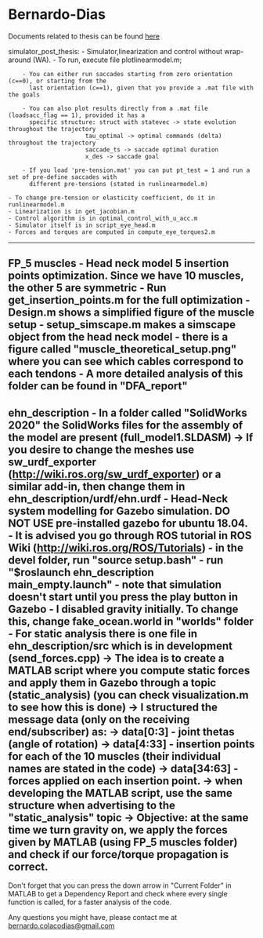 # Bernardo-Dias

Documents related to thesis can be found [here](https://data.isr.tecnico.ulisboa.pt/nextcloud/s/qiCSHo9zEfq5SZN?path=%2FMaster%20Thesis%2F5.%20Beranardo%20Dias)

simulator_post_thesis:
	- Simulator,linearization and control without wrap-around (WA).
	- To run, execute file plotlinearmodel.m;

		- You can either run saccades starting from zero orientation (c==0), or starting from the 
		  last orientation (c==1), given that you provide a .mat file with the goals

		- You can also plot results directly from a .mat file (loadsacc_flag == 1), provided it has a 
		  specific structure: struct with statevec -> state evolution throughout the trajectory
						  tau_optimal -> optimal commands (delta) throughout the trajectory
						  saccade_ts -> saccade optimal duration
						  x_des -> saccade goal					

		- If you load 'pre-tension.mat' you can put pt_test = 1 and run a set of pre-define saccades with 
		  different pre-tensions (stated in runlinearmodel.m)

	- To change pre-tension or elasticity coefficient, do it in runlinearmodel.m
	- Linearization is in get_jacobian.m
	- Control algorithm is in optimal_control_with_u_acc.m
	- Simulator itself is in script_eye_head.m
	- Forces and torques are computed in compute_eye_torques2.m
-------------------------------------------------------------------------------------------------------------
FP_5 muscles
	- Head neck model 5 insertion points optimization. Since we have 10 muscles, the other 5 are symmetric
	- Run get_insertion_points.m for the full optimization
	- Design.m shows a simplified figure of the muscle setup
	- setup_simscape.m makes a simscape object from the head neck model
	- there is a figure called "muscle_theoretical_setup.png" where you can see which cables correspond to each tendons
	- A more detailed analysis of this folder can be found in "DFA_report" 
-------------------------------------------------------------------------------------------------------------
ehn_description 
	- In a folder called "SolidWorks 2020" the SolidWorks files for the assembly of the model are present (full_model1.SLDASM)
		-> If you desire to change the meshes use sw_urdf_exporter (http://wiki.ros.org/sw_urdf_exporter) or a similar add-in,
		   then change them in ehn_description/urdf/ehn.urdf
	- Head-Neck system modelling for Gazebo simulation. DO NOT USE pre-installed gazebo for ubuntu 18.04.
	- It is advised you go through ROS tutorial in ROS Wiki (http://wiki.ros.org/ROS/Tutorials)
	- in the devel folder, run "source setup.bash"
	- run "$roslaunch ehn_description main_empty.launch"
	- note that simulation doesn't start until you press the play button in Gazebo
	- I disabled gravity initially. To change this, change fake_ocean.world in "worlds" folder
	- For static analysis there is one file in ehn_description/src which is in development (send_forces.cpp)
		-> The idea is to create a MATLAB script where you compute static forces and apply them in Gazebo through a topic (static_analysis) (you can check visualization.m to see how this is done)
		-> I structured the message data (only on the receiving end/subscriber) as:
			-> data[0:3] - joint thetas (angle of rotation)
			-> data[4:33] - insertion points for each of the 10 muscles (their individual names are stated in the code)
			-> data[34:63] - forces applied on each insertion point.
			-> when developing the MATLAB script, use the same structure when advertising to the "static_analysis" topic
		-> Objective: at the same time we turn gravity on, we apply the forces given by MATLAB (using FP_5 muscles folder) and check if our force/torque propagation is correct.  
-------------------------------------------------------------------------------------------------------------
Don't forget that you can press the down arrow in "Current Folder" in MATLAB to get a Dependency Report and check
where every single function is called, for a faster analysis of the code.

Any questions you might have, please contact me at bernardo.colacodias@gmail.com
